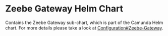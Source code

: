 # Zeebe Gateway Helm Chart

Contains the Zeebe Gateway sub-chart, which is part of the Camunda Helm chart.
For more details please take a look at [Configuration#Zeebe-Gateway](../../README.md#zeebe-gateway).

